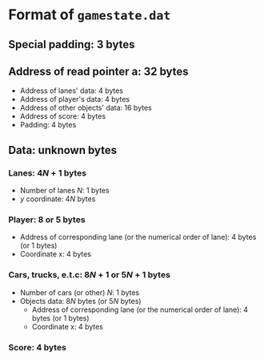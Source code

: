 # Format of `gamestate.dat`

## Special padding: 3 bytes

## Address of read pointer a: 32 bytes

- Address of lanes' data: 4 bytes
- Address of player's data: 4 bytes
- Address of other objects' data: 16 bytes
- Address of score: 4 bytes
- Padding: 4 bytes

## Data: unknown bytes

### Lanes: $4N + 1$ bytes

- Number of lanes $N$: 1 bytes
- $y$ coordinate: $4N$ bytes

### Player: 8 or 5 bytes

- Address of corresponding lane (or the numerical order of lane): 4 bytes (or 1 bytes)
- Coordinate x: 4 bytes

### Cars, trucks, e.t.c: $8N + 1$ or $5N + 1$ bytes

- Number of cars (or other) $N$: 1 bytes
- Objects data: $8N$ bytes (or $5N$ bytes)
  - Address of corresponding lane (or the numerical order of lane): 4 bytes (or 1 bytes)
  - Coordinate x: 4 bytes

### Score: 4 bytes
